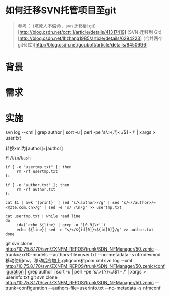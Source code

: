 如何迁移SVN托管项目至git
========================

>参考：
>(坑死人不偿命，svn 迁移到 git)[http://blog.csdn.net/cctt_1/article/details/41317419]
>(SVN 迁移到 Git)[http://blog.csdn.net/lhzhang1985/article/details/6294223]
>(合并两个git仓库)[http://blog.csdn.net/gouboft/article/details/8450696]

# 背景

# 需求

# 实施 

svn log --xml | grep author | sort -u | perl -pe 's/.>(.?)<./$1 - /' | xargs > user.txt

转换xml为[author]=[author]<email>

```
#!/bin/bash

if [ -e "usertmp.txt" ]; then
     rm -rf usertmp.txt
fi

if [ -e "author.txt" ]; then
     rm -rf author.txt
fi

cat $1 | awk '{print}' | sed 's/<author>//g' | sed 's/<\/author>/=<@zte.com.cn>/g' | sed -e 's/ /\n/g' >> usertmp.txt
 
cat usertmp.txt | while read line
do
     id=(`echo ${line} | grep -o '[0-9]\+'`)
     echo ${line}| sed -e "s/</${id[0]}<${id[0]}/g" >> author.txt
done
```

git svn clone http://10.75.8.170/svn/ZXNFM_REPOS/trunk/SDN_NFManager/50.zenic --trunk=zxr10-models --authors-file=user.txt --no-metadata -s nfmdevmod
移动使用mv，移动后应加上.gitignore和pom.xml
svn log --xml http://10.75.8.170/svn/ZXNFM_REPOS/trunk/SDN_NFManager/50.zenic/configuration | grep author | sort -u | perl -pe 's/.>(.?)<./$1 - /' | xargs > userinfo.txt
git svn clone http://10.75.8.170/svn/ZXNFM_REPOS/trunk/SDN_NFManager/50.zenic --trunk=configuration --authors-file=userinfo.txt --no-metadata -s nfmconf
